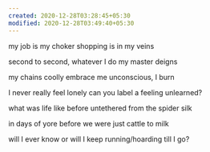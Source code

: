 ```yaml
---
created: 2020-12-28T03:28:45+05:30
modified: 2020-12-28T03:49:40+05:30
---
```


my job is my choker
shopping is in my veins

second to second, whatever
 I do my master deigns

my chains coolly embrace me
unconscious, I burn

I never really feel lonely
can you label a feeling unlearned?

what was life like before
untethered from the spider silk

in days of yore
before we were just cattle to milk

will I ever know
or will I keep running/hoarding till I go?